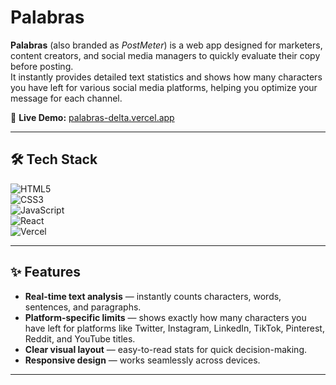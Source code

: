 # Palabras

**Palabras** (also branded as *PostMeter*) is a web app designed for marketers, content creators, and social media managers to quickly evaluate their copy before posting.  
It instantly provides detailed text statistics and shows how many characters you have left for various social media platforms, helping you optimize your message for each channel.

🔗 **Live Demo:** [palabras-delta.vercel.app](https://palabras-delta.vercel.app/)

---

## 🛠 Tech Stack

![HTML5](https://img.shields.io/badge/HTML5-E34F26?style=for-the-badge&logo=html5&logoColor=white)  
![CSS3](https://img.shields.io/badge/CSS3-1572B6?style=for-the-badge&logo=css3&logoColor=white)  
![JavaScript](https://img.shields.io/badge/JavaScript-F7DF1E?style=for-the-badge&logo=javascript&logoColor=000)  
![React](https://img.shields.io/badge/React-20232A?style=for-the-badge&logo=react&logoColor=61DAFB)  
![Vercel](https://img.shields.io/badge/Vercel-000000?style=for-the-badge&logo=vercel&logoColor=white)

---

## ✨ Features

- **Real-time text analysis** — instantly counts characters, words, sentences, and paragraphs.
- **Platform-specific limits** — shows exactly how many characters you have left for platforms like Twitter, Instagram, LinkedIn, TikTok, Pinterest, Reddit, and YouTube titles.
- **Clear visual layout** — easy-to-read stats for quick decision-making.
- **Responsive design** — works seamlessly across devices.

---
